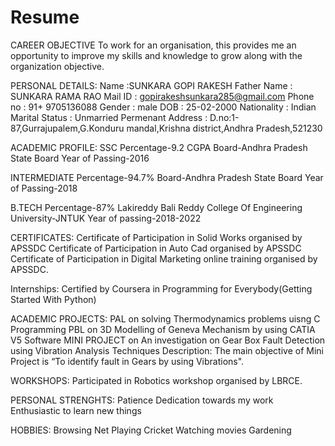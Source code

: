 # Resume 

CAREER OBJECTIVE
To work for an organisation, this provides me an opportunity to improve my skills and knowledge to grow along with the organization objective. 

PERSONAL DETAILS:
Name :SUNKARA GOPI RAKESH
Father Name : SUNKARA RAMA RAO
Mail ID : gopirakeshsunkara285@gmail.com
Phone no : 91+ 9705136088
Gender : male
DOB : 25-02-2000
Nationality : Indian
Marital Status : Unmarried
Permenant Address : D.no:1-87,Gurrajupalem,G.Konduru mandal,Krishna district,Andhra Pradesh,521230

ACADEMIC PROFILE:
SSC
Percentage-9.2 CGPA
Board-Andhra Pradesh State Board
Year of Passing-2016

INTERMEDIATE
Percentage-94.7%
Board-Andhra Pradesh State Board
Year of Passing-2018

B.TECH
Percentage-87%
Lakireddy Bali Reddy College Of Engineering
University-JNTUK
Year of passing-2018-2022
 
CERTIFICATES:
Certificate of Participation in Solid Works organised by APSSDC
Certificate of Participation in Auto Cad organised by APSSDC
Certificate of Participation in Digital Marketing online training  organised by APSSDC.

Internships:
Certified by Coursera in Programming for Everybody(Getting Started With Python)

ACADEMIC PROJECTS:
PAL on solving Thermodynamics problems uisng C Programming
PBL on 3D Modelling  of Geneva Mechanism by using CATIA V5 Software
MINI PROJECT  on An investigation on Gear Box Fault Detection using Vibration Analysis Techniques
Description: The main objective of   Mini Project is “To identify fault in Gears by using Vibrations".

WORKSHOPS:
Participated in Robotics workshop organised by LBRCE.

PERSONAL STRENGHTS:
Patience
Dedication towards my work
Enthusiastic to learn new things

HOBBIES:
Browsing Net
Playing Cricket 
Watching movies
Gardening
